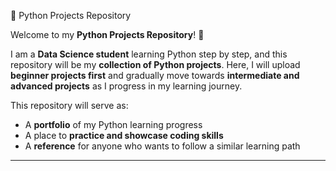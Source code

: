 🐍 Python Projects Repository

Welcome to my **Python Projects Repository**! 👋

I am a **Data Science student** learning Python step by step, and this repository will be my **collection of Python projects**.
Here, I will upload **beginner projects first** and gradually move towards **intermediate and advanced projects** as I progress in my learning journey.

This repository will serve as:

* A **portfolio** of my Python learning progress
* A place to **practice and showcase coding skills**
* A **reference** for anyone who wants to follow a similar learning path

---
